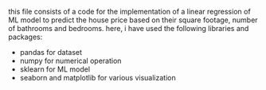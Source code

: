 this file consists of a code for the implementation of a linear regression of ML model to predict the house price based on their square footage, number of bathrooms and bedrooms.
here, i have used the following libraries and packages:
  - pandas for dataset
  - numpy for numerical operation
  - sklearn for ML model
  - seaborn and matplotlib for various visualization
